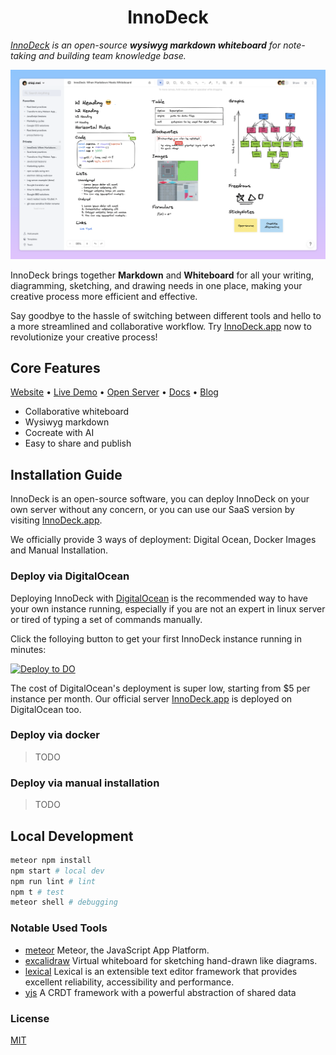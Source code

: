 <h1 align="center">InnoDeck</h1>
<p><i><a href="https://InnoDeck.app" target="_blank">InnoDeck</a> is an open-source <b>wysiwyg markdown whiteboard</b> for note-taking and building team knowledge base.</i></p>

![InnoDeck Preview](./public/images/preview.png)

InnoDeck brings together **Markdown** and **Whiteboard** for all your writing, diagramming, sketching, and drawing needs in one place, making your creative process more efficient and effective.

Say goodbye to the hassle of switching between different tools and hello to a more streamlined and collaborative workflow. Try [InnoDeck.app](https://InnoDeck.app) now to revolutionize your creative process!

## Core Features

[Website](https://InnoDeck.app) • [Live Demo](https://InnoDeck.app) • [Open Server](https://InnoDeck.app) • [Docs](https://InnoDeck.app/docs) • [Blog](https://InnoDeck.app/blog)

- Collaborative whiteboard
- Wysiwyg markdown
- Cocreate with AI
- Easy to share and publish

## Installation Guide

InnoDeck is an open-source software, you can deploy InnoDeck on your own server without any concern, or you can use our SaaS version by visiting [InnoDeck.app](https://InnoDeck.app).

We officially provide 3 ways of deployment: Digital Ocean, Docker Images and Manual Installation.

### Deploy via DigitalOcean

Deploying InnoDeck with [DigitalOcean](digitalocean.com) is the recommended way to have your own instance running, especially if you are not an expert in linux server or tired of typing a set of commands manually.

Click the folloying button to get your first InnoDeck instance running in minutes:

<p>
  <a href="https://cloud.digitalocean.com/apps/new?repo=https://github.com/InnoDeck/InnoDeck/tree/main" target="_blank">
  <img src="https://www.deploytodo.com/do-btn-blue.svg" alt="Deploy to DO">
  </a>
</p>

The cost of DigitalOcean's deployment is super low, starting from $5 per instance per month. Our official server [InnoDeck.app](https://InnoDeck.app) is deployed on DigitalOcean too.

### Deploy via docker

> TODO

### Deploy via manual installation

> TODO

## Local Development

```bash
meteor npm install
npm start # local dev
npm run lint # lint
npm t # test
meteor shell # debugging
```

### Notable Used Tools

- [meteor](https://github.com/meteor/meteor) Meteor, the JavaScript App Platform.
- [excalidraw](https://github.com/excalidraw/excalidraw) Virtual whiteboard for sketching hand-drawn like diagrams.
- [lexical](https://github.com/facebook/lexical) Lexical is an extensible text editor framework that provides excellent reliability, accessibility and performance.
- [yjs](https://github.com/yjs/yjs) A CRDT framework with a powerful abstraction of shared data

### License

[MIT](./LICENSE)
